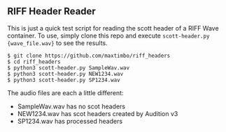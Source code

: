 ## RIFF Header Reader

This is just a quick test script for reading the scott header of a RIFF Wave container. To use, simply clone this repo and execute `scott-header.py {wave_file.wav}` to see the results.

```
$ git clone https://github.com/maxtimbo/riff_headers
$ cd riff_headers
$ python3 scott-header.py SampleWav.wav
$ python3 scott-header.py NEW1234.wav
$ python3 scott-header.py SP1234.wav
```

The audio files are each a little different:

- SampleWav.wav has no scot headers
- NEW1234.wav has scot headers created by Audition v3
- SP1234.wav has processed headers
